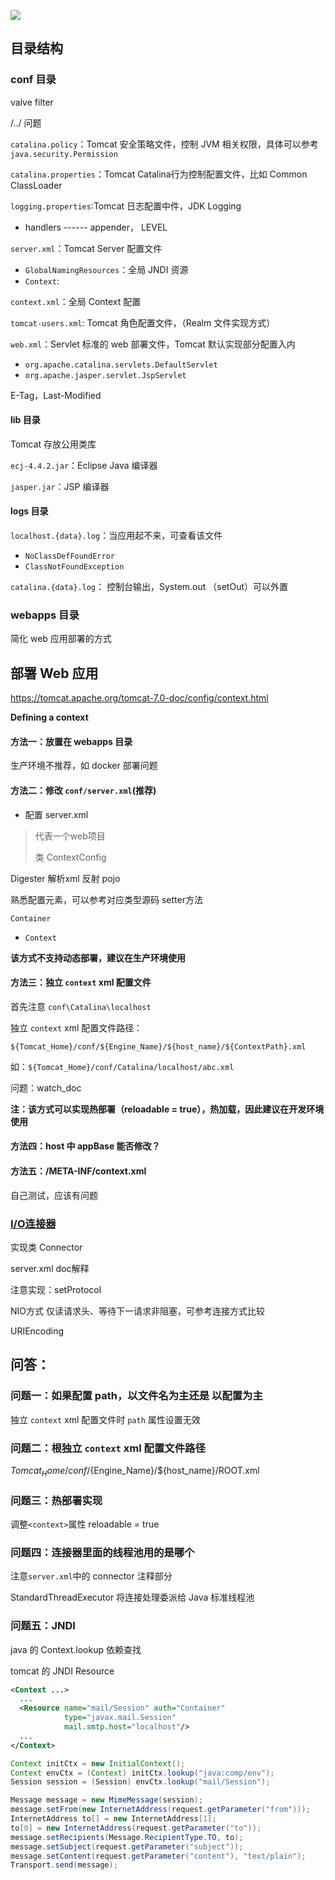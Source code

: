 ![](https://ws1.sinaimg.cn/large/006xzusPgy1g1zrqp2jpcj30iw0bwdhn.jpg)

## 目录结构

### conf 目录

valve  filter

 /../ 问题

`catalina.policy`：Tomcat 安全策略文件，控制 JVM 相关权限，具体可以参考`java.security.Permission`

`catalina.properties`：Tomcat Catalina行为控制配置文件，比如 Common ClassLoader

`logging.properties`:Tomcat 日志配置中件，JDK Logging   

* handlers ------ appender， LEVEL

`server.xml`：Tomcat Server 配置文件

* `GlobalNamingResources`：全局 JNDI 资源
* `Context`:

`context.xml`：全局 Context 配置

`tomcat-users.xml`: Tomcat 角色配置文件，（Realm 文件实现方式）

`web.xml`：Servlet 标准的 web 部署文件，Tomcat 默认实现部分配置入内

* `org.apache.catalina.servlets.DefaultServlet`
* `org.apache.jasper.servlet.JspServlet`







E-Tag，Last-Modified





#### lib 目录

Tomcat 存放公用类库

`ecj-4.4.2.jar`：Eclipse  Java 编译器

`jasper.jar`：JSP 编译器



#### logs 目录

`localhost.{data}.log`：当应用起不来，可查看该文件

* `NoClassDefFoundError`
* `ClassNotFoundException`

`catalina.{data}.log`： 控制台输出，System.out （setOut）可以外置



### webapps 目录

简化 web 应用部署的方式



## 部署 Web 应用

https://tomcat.apache.org/tomcat-7.0-doc/config/context.html

**Defining a context**

#### 方法一：放置在 webapps 目录

生产环境不推荐，如 docker 部署问题

####  方法二：修改 `conf/server.xml`(推荐)

* 配置 server.xml   

> <Context docBase="项目物理路径"  path="melody"/>  代表一个web项目
>
>
>
> 类 ContextConfig

Digester 解析xml 反射 pojo

熟悉配置元素，可以参考对应类型源码 setter方法

`Container`

* `Context`

**该方式不支持动态部署，建议在生产环境使用**



#### 方法三：独立 `context` xml 配置文件

首先注意 `conf\Catalina\localhost`



独立 `context` xml 配置文件路径：

`${Tomcat_Home}/conf/${Engine_Name}/${host_name}/${ContextPath}.xml`

如：`${Tomcat_Home}/conf/Catalina/localhost/abc.xml`

问题：watch_doc

**注：该方式可以实现热部署（reloadable = true），热加载，因此建议在开发环境使用**



####  方法四：host 中 appBase 能否修改？

#### 方法五：/META-INF/context.xml

自己测试，应该有问题





### [I/O连接器](https://tomcat.apache.org/tomcat-7.0-doc/config/http.html)

实现类 Connector

server.xml  doc解释

注意实现：setProtocol



NIO方式  仅读请求头、等待下一请求非阻塞，可参考连接方式比较



URIEncoding



## 问答：

### 问题一：如果配置 path，以文件名为主还是 以配置为主

独立 `context` xml 配置文件时 `path` 属性设置无效

### 问题二：根独立 `context` xml 配置文件路径

${Tomcat_Home}/conf/${Engine_Name}/${host_name}/ROOT.xml

### 问题三：热部署实现

调整`<context>`属性 reloadable = true

### 问题四：连接器里面的线程池用的是哪个

注意`server.xml`中的 connector 注释部分

StandardThreadExecutor 将连接处理委派给 Java 标准线程池

### 问题五：JNDI

java 的 Context.lookup          依赖查找

tomcat   的 JNDI Resource

```xml
<Context ...>
  ...
  <Resource name="mail/Session" auth="Container"
            type="javax.mail.Session"
            mail.smtp.host="localhost"/>
  ...
</Context>
```



```java
Context initCtx = new InitialContext();
Context envCtx = (Context) initCtx.lookup("java:comp/env");
Session session = (Session) envCtx.lookup("mail/Session");

Message message = new MimeMessage(session);
message.setFrom(new InternetAddress(request.getParameter("from")));
InternetAddress to[] = new InternetAddress[1];
to[0] = new InternetAddress(request.getParameter("to"));
message.setRecipients(Message.RecipientType.TO, to);
message.setSubject(request.getParameter("subject"));
message.setContent(request.getParameter("content"), "text/plain");
Transport.send(message);
```

